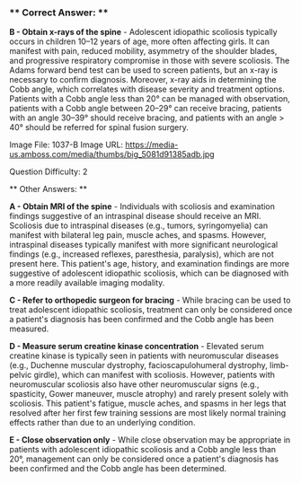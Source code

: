 ### ** Correct Answer: **

**B - Obtain x-rays of the spine** - Adolescent idiopathic scoliosis typically occurs in children 10–12 years of age, more often affecting girls. It can manifest with pain, reduced mobility, asymmetry of the shoulder blades, and progressive respiratory compromise in those with severe scoliosis. The Adams forward bend test can be used to screen patients, but an x-ray is necessary to confirm diagnosis. Moreover, x-ray aids in determining the Cobb angle, which correlates with disease severity and treatment options. Patients with a Cobb angle less than 20° can be managed with observation, patients with a Cobb angle between 20–29° can receive bracing, patients with an angle 30–39° should receive bracing, and patients with an angle > 40° should be referred for spinal fusion surgery.

Image File: 1037-B
Image URL: https://media-us.amboss.com/media/thumbs/big_5081d91385adb.jpg

Question Difficulty: 2

** Other Answers: **

**A - Obtain MRI of the spine** - Individuals with scoliosis and examination findings suggestive of an intraspinal disease should receive an MRI. Scoliosis due to intraspinal diseases (e.g., tumors, syringomyelia) can manifest with bilateral leg pain, muscle aches, and spasms. However, intraspinal diseases typically manifest with more significant neurological findings (e.g., increased reflexes, paresthesia, paralysis), which are not present here. This patient's age, history, and examination findings are more suggestive of adolescent idiopathic scoliosis, which can be diagnosed with a more readily available imaging modality.

**C - Refer to orthopedic surgeon for bracing** - While bracing can be used to treat adolescent idiopathic scoliosis, treatment can only be considered once a patient's diagnosis has been confirmed and the Cobb angle has been measured.

**D - Measure serum creatine kinase concentration** - Elevated serum creatine kinase is typically seen in patients with neuromuscular diseases (e.g., Duchenne muscular dystrophy, facioscapulohumeral dystrophy, limb-pelvic girdle), which can manifest with scoliosis. However, patients with neuromuscular scoliosis also have other neuromuscular signs (e.g., spasticity, Gower maneuver, muscle atrophy) and rarely present solely with scoliosis. This patient's fatigue, muscle aches, and spasms in her legs that resolved after her first few training sessions are most likely normal training effects rather than due to an underlying condition.

**E - Close observation only** - While close observation may be appropriate in patients with adolescent idiopathic scoliosis and a Cobb angle less than 20°, management can only be considered once a patient's diagnosis has been confirmed and the Cobb angle has been determined.


